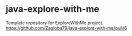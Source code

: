 # java-explore-with-me

Template repository for ExploreWithMe project.
https://github.com/Zagloba79/java-explore-with-me/pull/6
